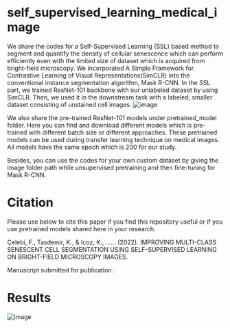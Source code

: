 # self_supervised_learning_medical_image

We share the codes for a Self-Supervised Learning (SSL) based method to segment and quantify the density of cellular senescence which can perform efficiently even with the limited size of dataset which is acquired from bright-field microscopy. We incorporated A Simple Framework for Contrastive Learning of Visual Representations(SimCLR) into the conventional instance segmentation algorithm, Mask R-CNN. In the SSL part, we trained ResNet-101 backbone with our unlabeled dataset by using SimCLR. Then, we used it in the downstream task with a labeled, smaller dataset consisting of unstained cell images.
![image](https://user-images.githubusercontent.com/97739552/170995679-4385caaf-95be-40e2-940b-c9ee3ef7a9f7.png)


We also share the pre-trained ResNet-101 models under pretrained_model folder. Here you can find and download different models which is pre-trained with different batch size or different approaches. These pretrained models can be used during transfer learning technique on medical images. All models have the same epoch which is 200 for our study. 

Besides, you can use the codes for your own custom dataset by giving the image folder path while unsupervised pretraining and then fine-tuning for Mask R-CNN.

# Citation
Please use below to cite this paper if you find this repository useful or if you use pretrained models shared here in your research.

Çelebi, F., Tasdemir, K., & Icoz, K., ...... (2022). IMPROVING MULTI-CLASS SENESCENT CELL SEGMENTATION USING SELF-SUPERVISED LEARNING ON BRIGHT-FIELD MICROSCOPY IMAGES.

Manuscript submitted for publication.

# Results 
![image](https://user-images.githubusercontent.com/97739552/170995870-3e72948e-1a71-4712-a0b0-a8a52dd26876.png)
